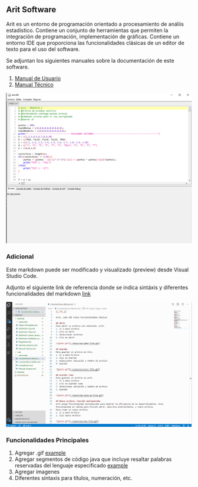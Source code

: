 ## Arit Software

Arit es un entorno de programación orientado a procesamiento de análiis estadístico.
Contiene un conjunto de herramientas que permiten la integración de programación, implementación de gráficas. 
Contiene un entorno IDE que proporciona las funcionalidades clásicas de un editor de texto para el uso del software.

Se adjuntan los siguientes manuales sobre la documentación de este software.

1. [Manual de Usuario](user/Manual-Usuario.md)
1. [Manual Técnico](techinal/Manual-Técnico.md) 

![Estructura](arit.png)  

### Adicional

Este markdown puede ser modificado y visualizado (preview) desde Visual Studio Code.  

Adjunto el siguiente link de referencia  donde se indica sintáxis y diferentes funcionalidades del markdown [link](https://docs.microsoft.com/en-us/azure/devops/project/wiki/markdown-guidance?view=azure-devops) 

![giphy.gif](vs.gif)

### Funcionalidades Principales
1. Agregar .gif [example](user/Características-Básicas.md)
2. Agregar segmentos de código java que incluye resaltar palabras reservadas del lenguaje especificado [example](techinal/Definición-Cup.md)
3. Agregar imagenes
4. Diferentes sintaxis para títulos, numeración, etc.